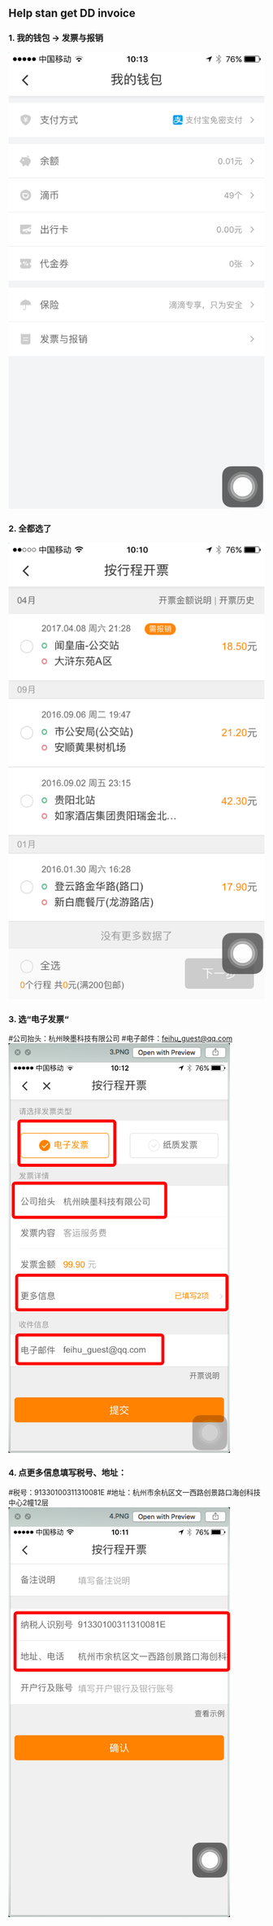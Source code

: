 ## Help stan get DD invoice
### 1. 我的钱包 -> 发票与报销
![](img/1.PNG)

### 2. 全都选了
![](img/2.PNG)

### 3. 选“电子发票“

#公司抬头：杭州映墨科技有限公司
#电子邮件：feihu_guest@qq.com
![](img/3.PNG)

### 4. 点更多信息填写税号、地址：
#税号：91330100311310081E
#地址：杭州市余杭区文一西路创景路口海创科技中心2幢12层
![](img/4.PNG)
